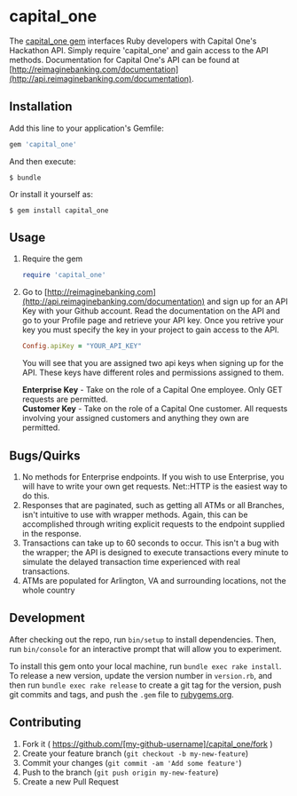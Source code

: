 # capital_one

The [capital_one gem](http://https://rubygems.org/gems/capital_one) interfaces Ruby developers with Capital One's Hackathon API.  Simply require 'capital_one' and gain access to the API methods.  Documentation for Capital One's API can be found at [http://reimaginebanking.com/documentation](http://api.reimaginebanking.com/documentation).

## Installation

Add this line to your application's Gemfile:

```ruby
gem 'capital_one'
```

And then execute:

    $ bundle

Or install it yourself as:

    $ gem install capital_one

## Usage

1. Require the gem  

	````ruby
	require 'capital_one'
	````

2. Go to [http://reimaginebanking.com](http://api.reimaginebanking.com/documentation) and sign up for an API Key with your Github account.  Read the documentation on the API and go to your Profile page and retrieve your API key.  Once you retrive your key you must specify the key in your project to gain access to the API.  

	````ruby
	Config.apiKey = "YOUR_API_KEY"
	````
	
	You will see that you are assigned two api keys when signing up for the API.  These keys have different roles and permissions assigned to them.
	
	**Enterprise Key** - Take on the role of a Capital One employee. Only GET requests are permitted.  
	**Customer Key** - Take on the role of a Capital One customer. All requests involving your assigned customers and anything they own are permitted.

## Bugs/Quirks
1. No methods for Enterprise endpoints.  If you wish to use Enterprise, you will have to write your own get requests.  Net::HTTP is the easiest way to do this.
2. Responses that are paginated, such as getting all ATMs or all Branches, isn't intuitive to use with wrapper methods.  Again, this can be accomplished through writing explicit requests to the endpoint supplied in the response.
3. Transactions can take up to 60 seconds to occur.  This isn't a bug with the wrapper; the API is designed to execute transactions every minute to simulate the delayed transaction time experienced with real transactions.
4. ATMs are populated for Arlington, VA and surrounding locations, not the whole country

## Development

After checking out the repo, run `bin/setup` to install dependencies. Then, run `bin/console` for an interactive prompt that will allow you to experiment.

To install this gem onto your local machine, run `bundle exec rake install`. To release a new version, update the version number in `version.rb`, and then run `bundle exec rake release` to create a git tag for the version, push git commits and tags, and push the `.gem` file to [rubygems.org](https://rubygems.org).

## Contributing

1. Fork it ( https://github.com/[my-github-username]/capital_one/fork )
2. Create your feature branch (`git checkout -b my-new-feature`)
3. Commit your changes (`git commit -am 'Add some feature'`)
4. Push to the branch (`git push origin my-new-feature`)
5. Create a new Pull Request
